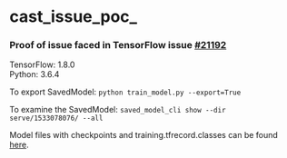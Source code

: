 # cast_issue_poc_
### Proof of issue faced in TensorFlow issue [#21192](https://github.com/tensorflow/tensorflow/issues/21192)

TensorFlow: 1.8.0 \
Python: 3.6.4

To export SavedModel:
```python train_model.py --export=True```

To examine the SavedModel: ```saved_model_cli show --dir serve/1533078076/ --all```

Model files with checkpoints and training.tfrecord.classes can be found [here](https://drive.google.com/drive/folders/1lNjbNwzC7YaNmuuq6PqvLFiUmLXwH2GH?usp=sharing).

